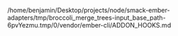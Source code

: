 /home/benjamin/Desktop/projects/node/smack-ember-adapters/tmp/broccoli_merge_trees-input_base_path-6pvYezmu.tmp/0/vendor/ember-cli/ADDON_HOOKS.md